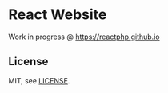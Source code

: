 React Website
=============

Work in progress @ https://reactphp.github.io

License
-------

MIT, see [LICENSE](LICENSE).
